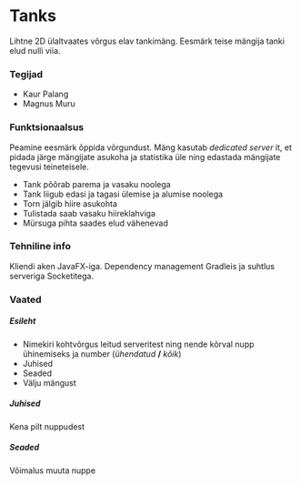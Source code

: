 # Tanks
Lihtne 2D ülaltvaates võrgus elav tankimäng. Eesmärk teise mängija tanki elud nulli viia.

### Tegijad
- Kaur Palang
- Magnus Muru

### Funktsionaalsus
Peamine eesmärk õppida võrgundust. Mäng kasutab _dedicated server_ it, et pidada järge mängijate asukoha ja statistika üle ning edastada mängijate tegevusi teineteisele.

- Tank põõrab parema ja vasaku noolega
- Tank liigub edasi ja tagasi ülemise ja alumise noolega
- Torn jälgib hiire asukohta
- Tulistada saab vasaku hiireklahviga
- Mürsuga pihta saades elud vähenevad

### Tehniline info
Kliendi aken JavaFX-iga. Dependency management Gradleis ja suhtlus serveriga Socketitega.

### Vaated
##### Esileht
- Nimekiri kohtvõrgus leitud serveritest ning nende kõrval nupp ühinemiseks ja number (_ühendatud_ **/** _kõik_)
- Juhised
- Seaded
- Välju mängust

##### Juhised
Kena pilt nuppudest

##### Seaded
Võimalus muuta nuppe
